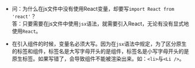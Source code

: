+ 问：为什么在js文件中没有使用React变量，却要写`import React from 'react'`？  
  答：只要需要在js文件中使用`jsx`语法，就需要引入React，无论有没有显式地使用`React`。

+ 在引入组件的时候，变量名必须大写。因为在`jsx`语法中规定，为了区分原生的标签和组件，标签名是大写字母开头的是组件，标签名是小写字母开头的是原生标签。如果写错了，会导致组件不能被渲染出来。如：`<li>`与`<Li />`。
  
